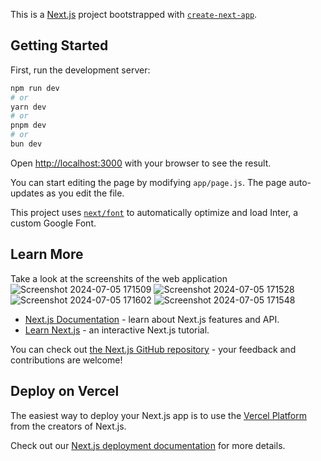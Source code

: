 This is a [Next.js](https://nextjs.org/) project bootstrapped with [`create-next-app`](https://github.com/vercel/next.js/tree/canary/packages/create-next-app).

## Getting Started

First, run the development server:

```bash
npm run dev
# or
yarn dev
# or
pnpm dev
# or
bun dev
```

Open [http://localhost:3000](http://localhost:3000) with your browser to see the result.

You can start editing the page by modifying `app/page.js`. The page auto-updates as you edit the file.

This project uses [`next/font`](https://nextjs.org/docs/basic-features/font-optimization) to automatically optimize and load Inter, a custom Google Font.

## Learn More

Take a look at the screenshits of the web application
![Screenshot 2024-07-05 171509](https://github.com/imdadulla-khan/better_prompt/assets/128115396/5fe48f65-9114-4ba2-b357-9cb24c0ba7d3)
![Screenshot 2024-07-05 171528](https://github.com/imdadulla-khan/better_prompt/assets/128115396/8370f6b4-eba3-4587-a3a7-3ef07efaaffa)
![Screenshot 2024-07-05 171602](https://github.com/imdadulla-khan/better_prompt/assets/128115396/cda90bfb-d7e5-4caa-8ebe-6f2e049656cc)
![Screenshot 2024-07-05 171548](https://github.com/imdadulla-khan/better_prompt/assets/128115396/52f4d042-d9c4-49ee-aaf2-a3966d85695b)


- [Next.js Documentation](https://nextjs.org/docs) - learn about Next.js features and API.
- [Learn Next.js](https://nextjs.org/learn) - an interactive Next.js tutorial.

You can check out [the Next.js GitHub repository](https://github.com/vercel/next.js/) - your feedback and contributions are welcome!

## Deploy on Vercel

The easiest way to deploy your Next.js app is to use the [Vercel Platform](https://vercel.com/new?utm_medium=default-template&filter=next.js&utm_source=create-next-app&utm_campaign=create-next-app-readme) from the creators of Next.js.

Check out our [Next.js deployment documentation](https://nextjs.org/docs/deployment) for more details.

